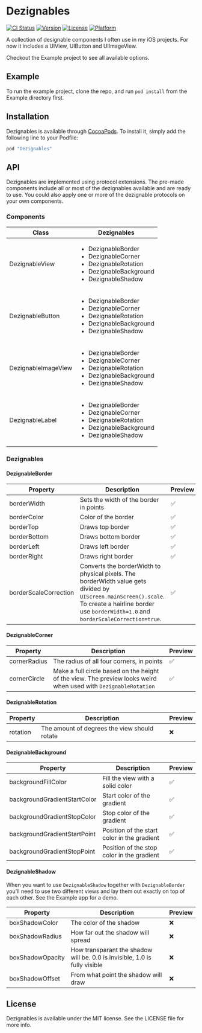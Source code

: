 # Dezignables

[![CI Status](http://img.shields.io/travis/zilverline/Dezignables.svg?style=flat)](https://travis-ci.org/zilverline/Dezignables)
[![Version](https://img.shields.io/cocoapods/v/Dezignables.svg?style=flat)](http://cocoapods.org/pods/Dezignables)
[![License](https://img.shields.io/cocoapods/l/Dezignables.svg?style=flat)](http://cocoapods.org/pods/Dezignables)
[![Platform](https://img.shields.io/cocoapods/p/Dezignables.svg?style=flat)](http://cocoapods.org/pods/Dezignables)

A collection of designable components I often use in my iOS projects. For now it includes a UIView, UIButton and UIImageView.

Checkout the Example project to see all available options.

## Example

To run the example project, clone the repo, and run `pod install` from the Example directory first.

## Installation

Dezignables is available through [CocoaPods](http://cocoapods.org). To install it, simply add the following line to your Podfile:

```ruby
pod "Dezignables"
```

## API

Dezignables are implemented using protocol extensions. The pre-made components include all or most of the dezignables available and are ready to use. You could also apply one or more of the dezignable protocols on your own components.

### Components

| Class               | Dezignables                                                                                                                            |
|---------------------|----------------------------------------------------------------------------------------------------------------------------------------|
| DezignableView      | <ul><li>DezignableBorder</li><li>DezignableCorner</li><li>DezignableRotation</li><li>DezignableBackground</li><li>DezignableShadow</li>|
| DezignableButton    | <ul><li>DezignableBorder</li><li>DezignableCorner</li><li>DezignableRotation</li><li>DezignableBackground</li><li>DezignableShadow</li>|
| DezignableImageView | <ul><li>DezignableBorder</li><li>DezignableCorner</li><li>DezignableRotation</li><li>DezignableBackground</li><li>DezignableShadow</li>|
| DezignableLabel     | <ul><li>DezignableBorder</li><li>DezignableCorner</li><li>DezignableRotation</li><li>DezignableBackground</li><li>DezignableShadow</li>|

### Dezignables

#### DezignableBorder

| Property              | Description                                                                                                                                                                                           | Preview            |
|-----------------------|-------------------------------------------------------------------------------------------------------------------------------------------------------------------------------------------------------|--------------------|
| borderWidth           | Sets the width of the border in points                                                                                                                                                                | :white_check_mark: |
| borderColor           | Color of the border                                                                                                                                                                                   | :white_check_mark: |
| borderTop             | Draws top border                                                                                                                                                                                      | :white_check_mark: |
| borderBottom          | Draws bottom border                                                                                                                                                                                   | :white_check_mark: |
| borderLeft            | Draws left border                                                                                                                                                                                     | :white_check_mark: |
| borderRight           | Draws right border                                                                                                                                                                                    | :white_check_mark: |
| borderScaleCorrection | Converts the borderWidth to physical pixels. The borderWidth value gets divided by `UIScreen.mainScreen().scale`. To create a hairline border use `borderWidth=1.0` and `borderScaleCorrection=true`. | :white_check_mark: |

#### DezignableCorner

| Property     | Description                                                                                                     | Preview            |
|--------------|-----------------------------------------------------------------------------------------------------------------|--------------------|
| cornerRadius | The radius of all four corners, in points                                                                       | :white_check_mark: |
| cornerCircle | Make a full circle based on the height of the view. The preview looks weird when used with `DezignableRotation` | :white_check_mark: |

#### DezignableRotation

| Property | Description                                  | Preview |
|----------|----------------------------------------------|---------|
| rotation | The amount of degrees the view should rotate | :x:     |

#### DezignableBackground

| Property                     | Description                                 | Preview            |
|------------------------------|---------------------------------------------|--------------------|
| backgroundFillColor          | Fill the view with a solid color            | :white_check_mark: |
| backgroundGradientStartColor | Start color of the gradient                 | :white_check_mark: |
| backgroundGradientStopColor  | Stop color of the gradient                  | :white_check_mark: |
| backgroundGradientStartPoint | Position of the start color in the gradient | :white_check_mark: |
| backgroundGradientStopPoint  | Position of the stop color in the gradient  | :white_check_mark: |

#### DezignableShadow

When you want to use `DezignableShadow` together with `DezignableBorder` you'll need to use two different views and lay them out exactly on top of each other. See the Example app for a demo.

| Property         | Description                                                                | Preview |
|------------------|----------------------------------------------------------------------------|---------|
| boxShadowColor   | The color of the shadow                                                    | :x:     |
| boxShadowRadius  | How far out the shadow will spread                                         | :x:     |
| boxShadowOpacity | How transparant the shadow will be. 0.0 is invisible, 1.0 is fully visible | :x:     |
| boxShadowOffset  | From what point the shadow will draw                                       | :x:     |

## License

Dezignables is available under the MIT license. See the LICENSE file for more info.
